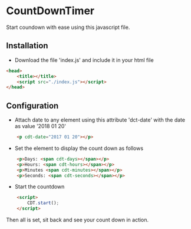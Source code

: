 # CountDownTimer
Start coundown with ease using this javascript file.

## Installation
- Download the file 'index.js' and include it in your html file
```html
<head>
    <title></title>
    <script src="./index.js"></script>
</head>
```

## Configuration
- Attach date to any element using this attribute 'dct-date' with the date as value '2018 01 20'
```html
    <p cdt-date="2017 01 20"></p>
```
- Set the element to display the count down as follows
```html
    <p>Days: <span cdt-days></span></p>
    <p>Hours: <span cdt-hours></span></p>
    <p>Minutes <span cdt-minutes></span></p>
    <p>Seconds: <span cdt-seconds></span></p>
```

- Start the countdown
```html
    <script>
        CDT.start();
    </script>
```
Then all is set, sit back and see your count down in action.